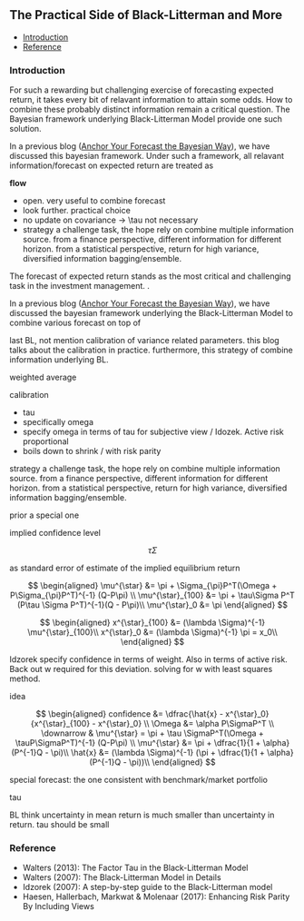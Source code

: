 #

## The Practical Side of Black-Litterman and More


- [Introduction](#introduction)
- [Reference](#ref)

### Introduction <a name="introduction"></a>

For such a rewarding but challenging exercise of forecasting expected return, it takes every bit of relavant information to attain some odds. How to combine these probably distinct information remain a critical question. The Bayesian framework underlying Black-Litterman Model provide one such solution.

In a previous blog ([Anchor Your Forecast the Bayesian Way](https://skybluerw.github.io/2023/07/27/anchor-forecast-bayesian.html)), we have discussed this bayesian framework. Under such a framework, all relavant information/forecast on expected return are treated as 

**flow**

- open. very useful to combine forecast
- look further. practical choice
- no update on covariance -> \tau not necessary
- strategy a challenge task, the hope rely on combine multiple information source. from a finance perspective, different information for different horizon. from a statistical perspective, return for high variance, diversified information bagging/ensemble. 

The forecast of expected return stands as the most critical and challenging task in the investment management. .

In a previous blog ([Anchor Your Forecast the Bayesian Way](https://skybluerw.github.io/2023/07/27/anchor-forecast-bayesian.html)), we have discussed the bayesian framework underlying the Black-Litterman Model to combine various forecast on top of 

last BL, not mention calibration of variance related parameters. this blog talks about the calibration in practice. furthermore, this strategy of combine information underlying BL.

weighted average


calibration

- tau
- specifically omega
- specify omega in terms of tau for subjective view / Idozek. Active risk proportional
- boils down to shrink / with risk parity


strategy a challenge task, the hope rely on combine multiple information source. from a finance perspective, different information for different horizon. from a statistical perspective, return for high variance, diversified information bagging/ensemble. 

prior a special one 

implied confidence level

$$
\tau \Sigma
$$

as standard error of estimate of the implied equilibrium return 

$$
\begin{aligned}
\mu^{\star} &= \pi + \Sigma_{\pi}P^T(\Omega + P\Sigma_{\pi}P^T)^{-1} (Q-P\pi) \\
\mu^{\star}_{100} &= \pi + \tau\Sigma P^T (P\tau \Sigma P^T)^{-1}(Q - P\pi)\\
\mu^{\star}_0 &= \pi
\end{aligned}
$$

$$
\begin{aligned}
x^{\star}_{100} &= (\lambda \Sigma)^{-1} \mu^{\star}_{100}\\
x^{\star}_0 &= (\lambda \Sigma)^{-1} \pi = x_0\\
\end{aligned}
$$

Idzorek specify confidence in terms of weight. Also in terms of active risk. Back out w required for this deviation. solving for w with least squares method.

idea

$$
\begin{aligned}
confidence &= \dfrac{\hat{x} - x^{\star}_0}{x^{\star}_{100} - x^{\star}_0} \\
\Omega &= \alpha P\SigmaP^T \\
\downarrow & \mu^{\star} = \pi + \tau \SigmaP^T(\Omega + \tauP\SigmaP^T)^{-1} (Q-P\pi) \\
\mu^{\star} &= \pi + \dfrac{1}{1 + \alpha}(P^{-1}Q - \pi)\\
\hat{x} &= (\lambda \Sigma)^{-1} (\pi + \dfrac{1}{1 + \alpha}(P^{-1}Q - \pi))\\
\end{aligned}
$$




special forecast: the one consistent with benchmark/market portfolio

tau

BL think uncertainty in mean return is much smaller than uncertainty in return. tau should be small

### Reference <a name="ref"></a>

- Walters (2013): The Factor Tau in the Black-Litterman Model
- Walters (2007): The Black-Litterman Model in Details
- Idzorek (2007): A step-by-step guide to the Black-Litterman model
- Haesen, Hallerbach, Markwat & Molenaar (2017): Enhancing Risk Parity By Including Views
